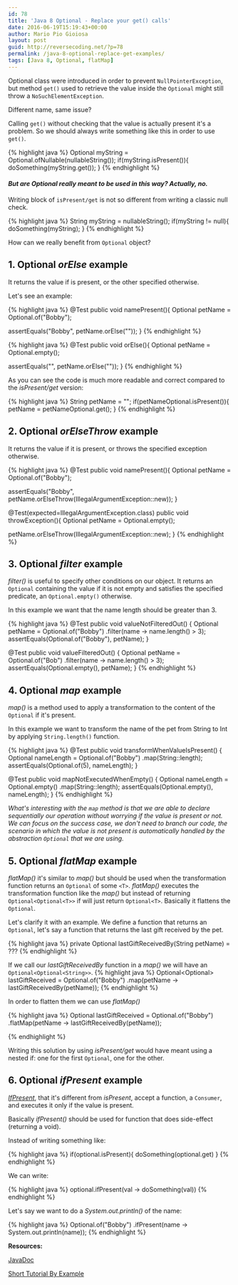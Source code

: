 ```yaml
---
id: 78
title: 'Java 8 Optional - Replace your get() calls'
date: 2016-06-19T15:19:43+00:00
author: Mario Pio Gioiosa
layout: post
guid: http://reversecoding.net/?p=78
permalink: /java-8-optional-replace-get-examples/
tags: [Java 8, Optional, flatMap]
---
```

Optional class were introduced in order to prevent `NullPointerException`, but method `get()` used to retrieve the value inside the `Optional` might still throw a `NoSuchElementException`.

Different name, same issue?

Calling `get()` without checking that the value is actually present it's a problem. So we should always write something like this in order to use `get()`.

{% highlight java %}
Optional<String> myString = Optional.ofNullable(nullableString());
   if(myString.isPresent()){
       doSomething(myString.get());
   }
{% endhighlight %}

#### *But are Optional really meant to be used in this way? Actually, no.*

Writing block of `isPresent/get` is not so different from writing a classic null check.

{% highlight java %}
String myString = nullableString();
   if(myString != null){
       doSomething(myString);
   }
{% endhighlight %}

How can we really benefit from `Optional` object?

## 1. Optional _orElse_ example
It returns the value if is present, or the other specified otherwise.

Let's see an example:

{% highlight java %}
@Test
public void namePresent(){
  Optional<String> petName = Optional.of("Bobby");

  assertEquals("Bobby", petName.orElse(""));
}
{% endhighlight %}


{% highlight java %}
@Test
public void orElse(){
  Optional<String> petName = Optional.empty();

  assertEquals("", petName.orElse(""));
}
{% endhighlight %}

As you can see the code is much more readable and correct compared to the _isPresent/get_ version:

{% highlight java %}
String petName = "";
if(petNameOptional.isPresent()){
    petName = petNameOptional.get();
}
{% endhighlight %}

## 2. Optional _orElseThrow_ example
It returns the value if it is present, or throws the specified exception otherwise.

{% highlight java %}
@Test
public void namePresent(){
  Optional<String> petName = Optional.of("Bobby");

  assertEquals("Bobby", petName.orElseThrow(IllegalArgumentException::new));
}

@Test(expected=IllegalArgumentException.class)
public void throwException(){
  Optional<String> petName = Optional.empty();

  petName.orElseThrow(IllegalArgumentException::new);
}
{% endhighlight %}

## 3. Optional _filter_ example
_filter()_ is useful to specify other conditions on our object. 
It returns an `Optional` containing the value if it is not empty and satisfies the specified predicate, an `Optional.empty()` otherwise.

In this example we want that the name length should be greater than 3.

{% highlight java %}
@Test
public void valueNotFilteredOut()
{
  Optional<String> petName = Optional.of("Bobby")
                                     .filter(name -> name.length() > 3);
  assertEquals(Optional.of("Bobby"), petName);
}

@Test
public void valueFilteredOut()
{
  Optional<String> petName = Optional.of("Bob")
                                     .filter(name -> name.length() > 3);
  assertEquals(Optional.empty(), petName);
}
{% endhighlight %}

## 4. Optional _map_ example
_map()_ is a method used to apply a transformation to the content of the `Optional` if it's present. 

In this example we want to transform the name of the pet from String to Int by applying `String.length()` function.

{% highlight java %}
@Test
public void transformWhenValueIsPresent()
{
  Optional<Integer> nameLength = Optional.of("Bobby")
                                         .map(String::length);
  assertEquals(Optional.of(5), nameLength);
}

@Test
public void mapNotExecutedWhenEmpty()
{
  Optional<Integer> nameLength = Optional.<String>empty()
                                         .map(String::length);
  assertEquals(Optional.empty(), nameLength);
}
{% endhighlight %}

*What's interesting with the `map` method is that we are able to declare sequentially our operation without worrying 
if the value is present or not. We can focus on the success case, we don't need to branch our code, the scenario in
which the value is not present is automatically handled by the abstraction `Optional` that we are using.*

## 5. Optional _flatMap_ example

_flatMap()_ it's similar to _map()_ but should be used when the transformation function returns an `Optional` of some `<T>`.
_flatMap()_ executes the transformation function like the _map()_ but instead of returning `Optional<Optional<T>>` if will just return `Optional<T>`.
Basically it flattens the `Optional`.

Let's clarify it with an example. We define a function that returns an `Optional`, let's say a function
that returns the last gift received by the pet.

{% highlight java %}
private Optional<String> lastGiftReceivedBy(String petName) = ???
{% endhighlight %}

If we call our _lastGiftReceivedBy_ function in a _map()_ we will have an `Optional<Optional<String>>`.
{% highlight java %}
Optional<Optional<String>> lastGiftReceived = Optional.of("Bobby")
                                                      .map(petName -> lastGiftReceivedBy(petName));
{% endhighlight %}

In order to flatten them we can use _flatMap()_

{% highlight java %}
Optional<String> lastGiftReceived = Optional.of("Bobby")
                                            .flatMap(petName -> lastGiftReceivedBy(petName));

{% endhighlight %}

Writing this solution by using _isPresent/get_ would have meant using a nested if: one for the first
`Optional`, one for the other. 

## 6. Optional _ifPresent_ example

_[IfPresent](https://docs.oracle.com/javase/8/docs/api/java/util/Optional.html#ifPresent-java.util.function.Consumer-)_, that it's different from _isPresent_, accept a function, a `Consumer`, and executes it only if the value is present. 

Basically _ifPresent()_ should be used for function that does side-effect (returning a void).

Instead of writing something like:

{% highlight java %}
if(optional.isPresent){
  doSomething(optional.get)
}
{% endhighlight %}

We can write:

{% highlight java %}
optional.ifPresent(val -> doSomething(val))
{% endhighlight %}

Let's say we want to do a _System.out.println()_ of the name:

{% highlight java %}
Optional.of("Bobby")
        .ifPresent(name -> System.out.println(name));
{% endhighlight %}

**Resources:**

[JavaDoc](https://docs.oracle.com/javase/8/docs/api/java/util/Optional.html)

[Short Tutorial By Example](http://www.javaspecialists.eu/archive/Issue238.html)